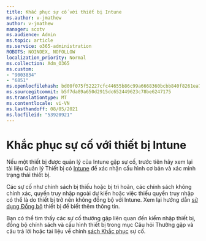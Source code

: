 ```yaml
---
title: Khắc phục sự cố với thiết bị Intune
ms.author: v-jmathew
author: v-jmathew
manager: scotv
ms.audience: Admin
ms.topic: article
ms.service: o365-administration
ROBOTS: NOINDEX, NOFOLLOW
localization_priority: Normal
ms.collection: Adm_O365
ms.custom:
- "9003834"
- "6851"
ms.openlocfilehash: bd00f075f52227cfc44655b86c99a6668360bcbb840f8261ea777a78c21a2494
ms.sourcegitcommit: b5f7da89a650d2915dc652449623c78be6247175
ms.translationtype: MT
ms.contentlocale: vi-VN
ms.lasthandoff: 08/05/2021
ms.locfileid: "53920921"
---
```

# <a name="troubleshooting-problems-with-intune-devices"></a>Khắc phục sự cố với thiết bị Intune

Nếu một thiết bị được quản lý của Intune gặp sự cố, trước tiên hãy xem lại tài liệu Quản lý Thiết bị có [Intune](https://docs.microsoft.com/mem/intune/protect/endpoint-security-manage-devices) để xác nhận cấu hình cơ bản và xác minh trạng thái thiết bị.

Các sự cố như chính sách bị thiếu hoặc bị trì hoãn, các chính sách không chính xác, quyền truy nhập ngoài dự kiến hoặc việc thiếu quyền truy nhập có thể là do thiết bị trở nên không đồng bộ với Intune. Xem lại hướng dẫn [sử dụng Đồng bộ](https://docs.microsoft.com/mem/intune/remote-actions/device-sync) thiết bị để biết thêm thông tin.

Bạn có thể tìm thấy các sự cố thường gặp [](https://docs.microsoft.com/mem/intune/configuration/device-profile-troubleshoot) liên quan đến kiểm nhập thiết bị, đồng bộ chính sách và cấu hình thiết bị trong mục Câu hỏi Thường gặp và câu trả lời hoặc tài liệu về chính [sách Khắc phục](https://docs.microsoft.com/mem/intune/configuration/troubleshoot-policies-in-microsoft-intune) sự cố.
